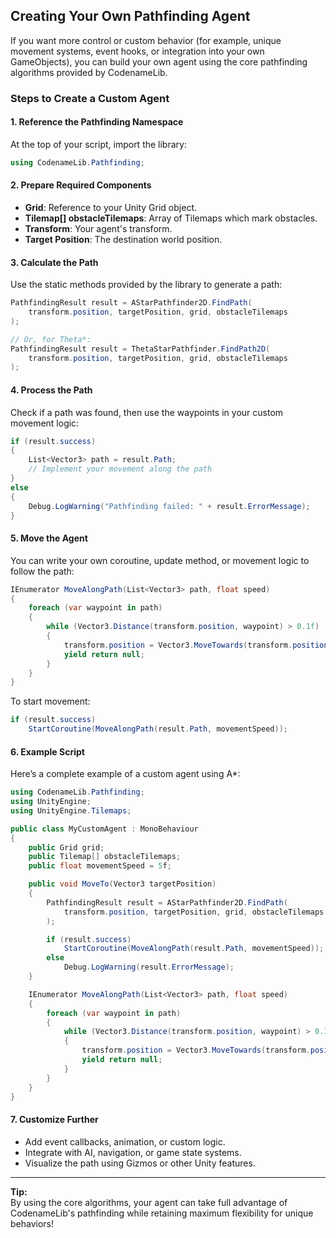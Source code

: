 ## Creating Your Own Pathfinding Agent

If you want more control or custom behavior (for example, unique movement systems, event hooks, or integration into your own GameObjects), you can build your own agent using the core pathfinding algorithms provided by CodenameLib.

### Steps to Create a Custom Agent

#### 1. Reference the Pathfinding Namespace

At the top of your script, import the library:

```csharp
using CodenameLib.Pathfinding;
```

#### 2. Prepare Required Components

- **Grid**: Reference to your Unity Grid object.
- **Tilemap[] obstacleTilemaps**: Array of Tilemaps which mark obstacles.
- **Transform**: Your agent's transform.
- **Target Position**: The destination world position.

#### 3. Calculate the Path

Use the static methods provided by the library to generate a path:

```csharp
PathfindingResult result = AStarPathfinder2D.FindPath(
    transform.position, targetPosition, grid, obstacleTilemaps
);

// Or, for Theta*:
PathfindingResult result = ThetaStarPathfinder.FindPath2D(
    transform.position, targetPosition, grid, obstacleTilemaps
);
```

#### 4. Process the Path

Check if a path was found, then use the waypoints in your custom movement logic:

```csharp
if (result.success)
{
    List<Vector3> path = result.Path;
    // Implement your movement along the path
}
else
{
    Debug.LogWarning("Pathfinding failed: " + result.ErrorMessage);
}
```

#### 5. Move the Agent

You can write your own coroutine, update method, or movement logic to follow the path:

```csharp
IEnumerator MoveAlongPath(List<Vector3> path, float speed)
{
    foreach (var waypoint in path)
    {
        while (Vector3.Distance(transform.position, waypoint) > 0.1f)
        {
            transform.position = Vector3.MoveTowards(transform.position, waypoint, speed * Time.deltaTime);
            yield return null;
        }
    }
}
```

To start movement:

```csharp
if (result.success)
    StartCoroutine(MoveAlongPath(result.Path, movementSpeed));
```

#### 6. Example Script

Here’s a complete example of a custom agent using A*:

```csharp
using CodenameLib.Pathfinding;
using UnityEngine;
using UnityEngine.Tilemaps;

public class MyCustomAgent : MonoBehaviour
{
    public Grid grid;
    public Tilemap[] obstacleTilemaps;
    public float movementSpeed = 5f;

    public void MoveTo(Vector3 targetPosition)
    {
        PathfindingResult result = AStarPathfinder2D.FindPath(
            transform.position, targetPosition, grid, obstacleTilemaps
        );

        if (result.success)
            StartCoroutine(MoveAlongPath(result.Path, movementSpeed));
        else
            Debug.LogWarning(result.ErrorMessage);
    }

    IEnumerator MoveAlongPath(List<Vector3> path, float speed)
    {
        foreach (var waypoint in path)
        {
            while (Vector3.Distance(transform.position, waypoint) > 0.1f)
            {
                transform.position = Vector3.MoveTowards(transform.position, waypoint, speed * Time.deltaTime);
                yield return null;
            }
        }
    }
}
```

#### 7. Customize Further

- Add event callbacks, animation, or custom logic.
- Integrate with AI, navigation, or game state systems.
- Visualize the path using Gizmos or other Unity features.

---

**Tip:**  
By using the core algorithms, your agent can take full advantage of CodenameLib's pathfinding while retaining maximum flexibility for unique behaviors!
